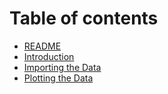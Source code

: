 # Table of contents

* [README](README.md)
* [Introduction](introduction.md)
* [Importing the Data](importing-the-data.md)
* [Plotting the Data](plotting-the-data.md)


